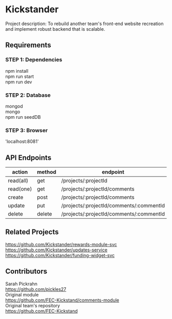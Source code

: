 # Kickstander
Project description: To rebuild another team's front-end website recreation and implement robust backend that is scalable.

## Requirements
### STEP 1: Dependencies
npm install\
npm run start\
npm run dev

### STEP 2: Database
mongod\
mongo\
npm run seedDB

### STEP 3: Browser
'localhost:8081'

## API Endpoints
| action    | method | endpoint                                 |
|-----------|--------|------------------------------------------|
| read(all) | get    | /projects/:projectId                     |
| read(one) | get    | /projects/:projectId/comments            |
| create    | post   | /projects/:projectId/comments            |
| update    | put    | /projects/:projectId/comments/:commentId |
| delete    | delete | /projects/:projectId/comments/:commentId |

## Related Projects
https://github.com/Kickstander/rewards-module-svc<br/>
https://github.com/Kickstander/updates-service<br/>
https://github.com/Kickstander/funding-widget-svc

## Contributors
Sarah Pickrahn\
https://github.com/pickles27<br/>
Original module\
https://github.com/FEC-Kickstand/comments-module<br/>
Original team's repository\
https://github.com/FEC-Kickstand
